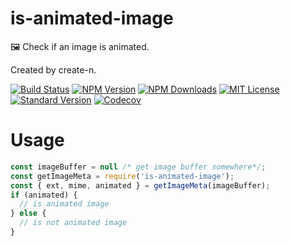 # is-animated-image

🖼️ Check if an image is animated.

Created by create-n.

[![Build Status][travis-image]][travis-url]
[![NPM Version][npm-version-image]][npm-url]
[![NPM Downloads][npm-downloads-image]][npm-url]
[![MIT License][license-image]][license-url]
[![Standard Version][standard-version-image]][standard-version-url]
[![Codecov][codecov-image]][codecov-url]

[travis-image]: https://img.shields.io/travis/vivaxy/is-animated-image.svg?style=flat-square
[travis-url]: https://travis-ci.org/vivaxy/is-animated-image
[npm-version-image]: https://img.shields.io/npm/v/is-animated-image.svg?style=flat-square
[npm-url]: https://www.npmjs.com/package/is-animated-image
[npm-downloads-image]: https://img.shields.io/npm/dt/is-animated-image.svg?style=flat-square
[license-image]: https://img.shields.io/npm/l/is-animated-image.svg?style=flat-square
[license-url]: LICENSE
[standard-version-image]: https://img.shields.io/badge/release-standard%20version-brightgreen.svg?style=flat-square
[standard-version-url]: https://github.com/conventional-changelog/standard-version
[codecov-image]: https://img.shields.io/codecov/c/github/vivaxy/is-animated-image.svg?style=flat-square
[codecov-url]: https://codecov.io/gh/vivaxy/is-animated-image

# Usage

```js
const imageBuffer = null /* get image buffer somewhere*/;
const getImageMeta = require('is-animated-image');
const { ext, mime, animated } = getImageMeta(imageBuffer);
if (animated) {
  // is animated image
} else {
  // is not animated image
}
```
